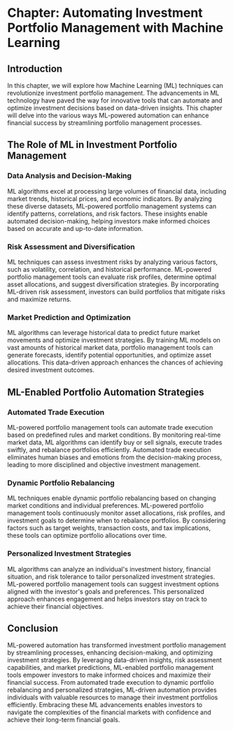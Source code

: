 Chapter: Automating Investment Portfolio Management with Machine Learning
=========================================================================

Introduction
------------

In this chapter, we will explore how Machine Learning (ML) techniques can revolutionize investment portfolio management. The advancements in ML technology have paved the way for innovative tools that can automate and optimize investment decisions based on data-driven insights. This chapter will delve into the various ways ML-powered automation can enhance financial success by streamlining portfolio management processes.

The Role of ML in Investment Portfolio Management
-------------------------------------------------

### Data Analysis and Decision-Making

ML algorithms excel at processing large volumes of financial data, including market trends, historical prices, and economic indicators. By analyzing these diverse datasets, ML-powered portfolio management systems can identify patterns, correlations, and risk factors. These insights enable automated decision-making, helping investors make informed choices based on accurate and up-to-date information.

### Risk Assessment and Diversification

ML techniques can assess investment risks by analyzing various factors, such as volatility, correlation, and historical performance. ML-powered portfolio management tools can evaluate risk profiles, determine optimal asset allocations, and suggest diversification strategies. By incorporating ML-driven risk assessment, investors can build portfolios that mitigate risks and maximize returns.

### Market Prediction and Optimization

ML algorithms can leverage historical data to predict future market movements and optimize investment strategies. By training ML models on vast amounts of historical market data, portfolio management tools can generate forecasts, identify potential opportunities, and optimize asset allocations. This data-driven approach enhances the chances of achieving desired investment outcomes.

ML-Enabled Portfolio Automation Strategies
------------------------------------------

### Automated Trade Execution

ML-powered portfolio management tools can automate trade execution based on predefined rules and market conditions. By monitoring real-time market data, ML algorithms can identify buy or sell signals, execute trades swiftly, and rebalance portfolios efficiently. Automated trade execution eliminates human biases and emotions from the decision-making process, leading to more disciplined and objective investment management.

### Dynamic Portfolio Rebalancing

ML techniques enable dynamic portfolio rebalancing based on changing market conditions and individual preferences. ML-powered portfolio management tools continuously monitor asset allocations, risk profiles, and investment goals to determine when to rebalance portfolios. By considering factors such as target weights, transaction costs, and tax implications, these tools can optimize portfolio allocations over time.

### Personalized Investment Strategies

ML algorithms can analyze an individual's investment history, financial situation, and risk tolerance to tailor personalized investment strategies. ML-powered portfolio management tools can suggest investment options aligned with the investor's goals and preferences. This personalized approach enhances engagement and helps investors stay on track to achieve their financial objectives.

Conclusion
----------

ML-powered automation has transformed investment portfolio management by streamlining processes, enhancing decision-making, and optimizing investment strategies. By leveraging data-driven insights, risk assessment capabilities, and market predictions, ML-enabled portfolio management tools empower investors to make informed choices and maximize their financial success. From automated trade execution to dynamic portfolio rebalancing and personalized strategies, ML-driven automation provides individuals with valuable resources to manage their investment portfolios efficiently. Embracing these ML advancements enables investors to navigate the complexities of the financial markets with confidence and achieve their long-term financial goals.
